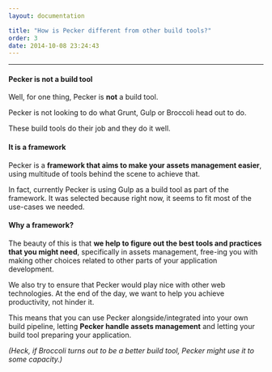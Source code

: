 ```yaml
---
layout: documentation

title: "How is Pecker different from other build tools?"
order: 3
date: 2014-10-08 23:24:43
---
```


----

#### Pecker is not a build tool
Well, for one thing, Pecker is **not** a build tool.

Pecker is not looking to do what Grunt, Gulp or Broccoli head out to do.

These build tools do their job and they do it well.

#### It is a framework
Pecker is a **framework that aims to make your assets management easier**, using multitude of tools behind the scene to achieve that.

In fact, currently Pecker is using Gulp as a build tool as part of the framework. It was selected because right now, it seems to fit most of the use-cases we needed.

#### Why a framework?
The beauty of this is that **we help to figure out the best tools and practices that you might need**,
specifically in assets management, free-ing you with making other choices related to other parts of your application development.

We also try to ensure that Pecker would play nice with other web technologies. At the end of the day, we want to help you achieve productivity, not hinder it.

This means that you can use Pecker alongside/integrated into your own build pipeline, letting **Pecker handle assets management** and letting your build tool preparing your application. 

*(Heck, if Broccoli turns out to be a better build tool, Pecker might use it to some capacity.)*

